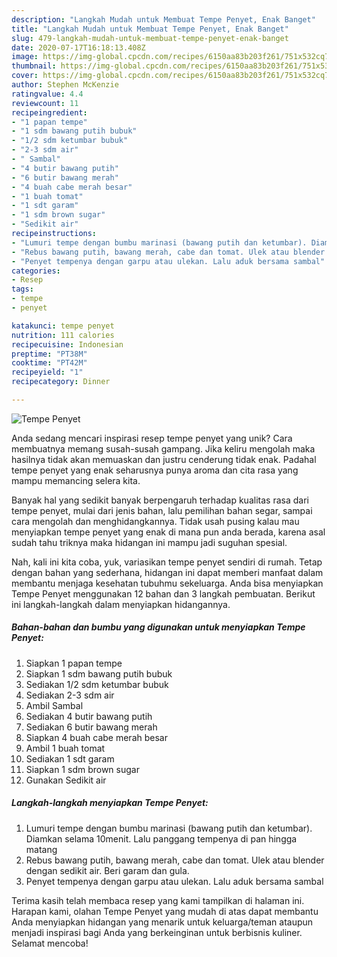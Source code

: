 ```yaml
---
description: "Langkah Mudah untuk Membuat Tempe Penyet, Enak Banget"
title: "Langkah Mudah untuk Membuat Tempe Penyet, Enak Banget"
slug: 479-langkah-mudah-untuk-membuat-tempe-penyet-enak-banget
date: 2020-07-17T16:18:13.408Z
image: https://img-global.cpcdn.com/recipes/6150aa83b203f261/751x532cq70/tempe-penyet-foto-resep-utama.jpg
thumbnail: https://img-global.cpcdn.com/recipes/6150aa83b203f261/751x532cq70/tempe-penyet-foto-resep-utama.jpg
cover: https://img-global.cpcdn.com/recipes/6150aa83b203f261/751x532cq70/tempe-penyet-foto-resep-utama.jpg
author: Stephen McKenzie
ratingvalue: 4.4
reviewcount: 11
recipeingredient:
- "1 papan tempe"
- "1 sdm bawang putih bubuk"
- "1/2 sdm ketumbar bubuk"
- "2-3 sdm air"
- " Sambal"
- "4 butir bawang putih"
- "6 butir bawang merah"
- "4 buah cabe merah besar"
- "1 buah tomat"
- "1 sdt garam"
- "1 sdm brown sugar"
- "Sedikit air"
recipeinstructions:
- "Lumuri tempe dengan bumbu marinasi (bawang putih dan ketumbar). Diamkan selama 10menit. Lalu panggang tempenya di pan hingga matang"
- "Rebus bawang putih, bawang merah, cabe dan tomat. Ulek atau blender dengan sedikit air. Beri garam dan gula."
- "Penyet tempenya dengan garpu atau ulekan. Lalu aduk bersama sambal"
categories:
- Resep
tags:
- tempe
- penyet

katakunci: tempe penyet 
nutrition: 111 calories
recipecuisine: Indonesian
preptime: "PT38M"
cooktime: "PT42M"
recipeyield: "1"
recipecategory: Dinner

---
```



![Tempe Penyet](https://img-global.cpcdn.com/recipes/6150aa83b203f261/751x532cq70/tempe-penyet-foto-resep-utama.jpg)

Anda sedang mencari inspirasi resep tempe penyet yang unik? Cara membuatnya memang susah-susah gampang. Jika keliru mengolah maka hasilnya tidak akan memuaskan dan justru cenderung tidak enak. Padahal tempe penyet yang enak seharusnya punya aroma dan cita rasa yang mampu memancing selera kita.

Banyak hal yang sedikit banyak berpengaruh terhadap kualitas rasa dari tempe penyet, mulai dari jenis bahan, lalu pemilihan bahan segar, sampai cara mengolah dan menghidangkannya. Tidak usah pusing kalau mau menyiapkan tempe penyet yang enak di mana pun anda berada, karena asal sudah tahu triknya maka hidangan ini mampu jadi suguhan spesial.




Nah, kali ini kita coba, yuk, variasikan tempe penyet sendiri di rumah. Tetap dengan bahan yang sederhana, hidangan ini dapat memberi manfaat dalam membantu menjaga kesehatan tubuhmu sekeluarga. Anda bisa menyiapkan Tempe Penyet menggunakan 12 bahan dan 3 langkah pembuatan. Berikut ini langkah-langkah dalam menyiapkan hidangannya.

<!--inarticleads1-->

##### Bahan-bahan dan bumbu yang digunakan untuk menyiapkan Tempe Penyet:

1. Siapkan 1 papan tempe
1. Siapkan 1 sdm bawang putih bubuk
1. Sediakan 1/2 sdm ketumbar bubuk
1. Sediakan 2-3 sdm air
1. Ambil  Sambal
1. Sediakan 4 butir bawang putih
1. Sediakan 6 butir bawang merah
1. Siapkan 4 buah cabe merah besar
1. Ambil 1 buah tomat
1. Sediakan 1 sdt garam
1. Siapkan 1 sdm brown sugar
1. Gunakan Sedikit air




<!--inarticleads2-->

##### Langkah-langkah menyiapkan Tempe Penyet:

1. Lumuri tempe dengan bumbu marinasi (bawang putih dan ketumbar). Diamkan selama 10menit. Lalu panggang tempenya di pan hingga matang
1. Rebus bawang putih, bawang merah, cabe dan tomat. Ulek atau blender dengan sedikit air. Beri garam dan gula.
1. Penyet tempenya dengan garpu atau ulekan. Lalu aduk bersama sambal




Terima kasih telah membaca resep yang kami tampilkan di halaman ini. Harapan kami, olahan Tempe Penyet yang mudah di atas dapat membantu Anda menyiapkan hidangan yang menarik untuk keluarga/teman ataupun menjadi inspirasi bagi Anda yang berkeinginan untuk berbisnis kuliner. Selamat mencoba!
